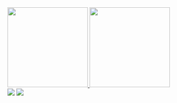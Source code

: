 <div>
  <a href="https://github.com/AndrewAimone">
  <img height="180em" src="https://github-readme-stats.vercel.app/api?username=AndrewAimone&show_icons=true&theme=dark&include_all_commits=true&count_private=true">
  <img height="180em" src="https://github-readme-stats.vercel.app/api/top-langs/?username=AndrewAimone&layout=compact&langs_count=7&theme=dark">
</div>                                                                                    
<div> 
  <a href = "andrewaimone.info@gmail.com"><img src="https://img.shields.io/badge/-Gmail-%23333?style=for-the-badge&logo=gmail&logoColor=white" target="_blank"></a>
  <a href="https://www.linkedin.com/in/andrew-aimone/" target="_blank"><img src="https://img.shields.io/badge/-LinkedIn-%230077B5?style=for-thebadge&logo=linkedin&logoColor=white" target="_blank"></a>
  </div>
